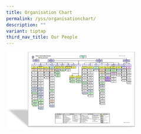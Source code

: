 ```yaml
---
title: Organisation Chart
permalink: /yss/organisationchart/
description: ""
variant: tiptap
third_nav_title: Our People
---
```

<a class="isomer-image-wrapper" href="/files/YSS/OrgChart_2025_Sem2_v4.pdf"><img style="width:350px;" height="auto" width="100%" src="/images/YSS/OrgChart-23.png"></a>
<p></p>